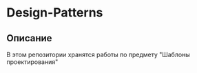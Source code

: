 # Design-Patterns
## Описание
В этом репозитории хранятся работы по предмету "Шаблоны проектирования"
